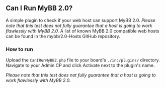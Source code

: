 ## Can I Run MyBB 2.0?

A simple plugin to check if your web host can support MyBB 2.0. _Please note that this test does not fully guarantee that a host is going to work flawlessly with MyBB 2.0._
A list of known MyBB 2.0 compatible web hosts can be found in the mybb/2.0-Hosts GitHub repository.


### How to run

Upload the `CanIRunMyBB2.php` file to your board's `./inc/plugins/` directory.
Navigate to your Admin CP and click Activate next to the plugin's name.

_Please note that this test does not fully guarantee that a host is going to work flawlessly with MyBB 2.0._
